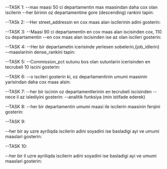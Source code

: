--TASK 1:
--max maasi 50 ci departamentin max maasindan daha cox olan iscilerin
--her birinin oz departamentine gore (descending) rankini tapin:

--TASk 2:
--Her street_addressin en cox maas alan iscilerinin adini gosterin:

--TASK 3:
--Maasi 90 ci departamentin en cox maas alan iscisinden cox, 110 cu departamentin 
--en cox maas alan iscisinden ise az olan iscileri gosterin:

--TASK 4:
--Her bir departametin icerisinde yerlesen sobelerin,(job_idlerin)
--maaslarinin dense_rankini tapin:

--TASK 5:
--Commission_pct sutunu bos olan sutunlarin icerisinden en tecrubeli 10 iscini gosterin:

--TASK 6:
--o iscileri gosterin ki, oz departamentinin umumi maasinin yarisindan daha cox maas alsin:

--TASK 7:
--her bir iscinin oz departamentlerinin en tecrubeli iscisinden
--nece il az islediyini gosterin:
--analitik funksiya (min istifade ederek)


--TASK 8:
--her bir departamentin umumi maasi ile iscilerin maasinin ferqini gosterin:


--TASK 9:

--her bir ay uzre ayriliqda iscilerin adini soyadini ise basladigi ayi ve umumi maaslari gosterin:



--TASK 10:

--her bir il uzre ayriliqda iscilerin adini soyadini ise basladigi ayi ve umumi maaslari gosterin:





















